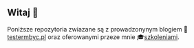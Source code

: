 ## Witaj 👋

Poniższe repozytoria zwiazane są z prowadzonynym blogiem 🐞[testermbyc.pl](https://testerembyc.pl) oraz oferowanymi przeze mnie 🎓[szkoleniami](https://testerembyc.pl/szkolenia/stacjonarne/).
